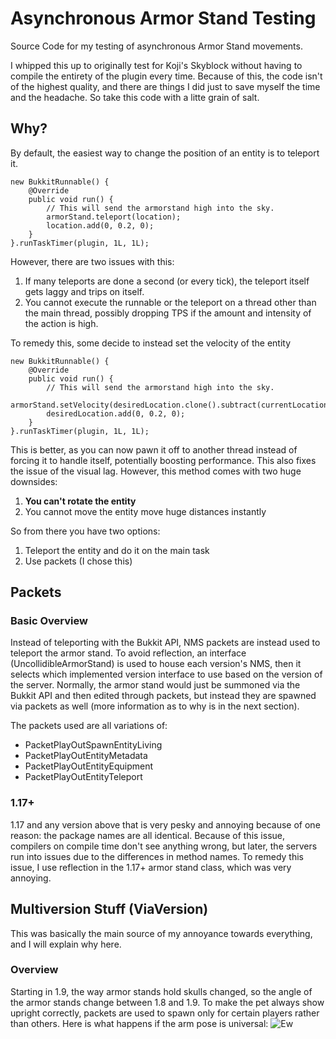 # Asynchronous Armor Stand Testing
Source Code for my testing of asynchronous Armor Stand movements.

I whipped this up to originally test for Koji's Skyblock without having to compile the entirety of the plugin every time. Because of this, the code isn't of the highest quality, and there are things I did just to save myself the time and the headache. So take this code with a litte grain of salt.

## Why?
By default, the easiest way to change the position of an entity is to teleport it. 

```
new BukkitRunnable() {
    @Override
    public void run() {
        // This will send the armorstand high into the sky.
        armorStand.teleport(location);
        location.add(0, 0.2, 0);
    }
}.runTaskTimer(plugin, 1L, 1L);
```

However, there are two issues with this:
1. If many teleports are done a second (or every tick), the teleport itself gets laggy and trips on itself.
2. You cannot execute the runnable or the teleport on a thread other than the main thread, possibly dropping TPS if the amount and intensity of the action is high.

To remedy this, some decide to instead set the velocity of the entity

```
new BukkitRunnable() {
    @Override
    public void run() {
        // This will send the armorstand high into the sky.
        armorStand.setVelocity(desiredLocation.clone().subtract(currentLocation));
        desiredLocation.add(0, 0.2, 0);
    }
}.runTaskTimer(plugin, 1L, 1L);
```

This is better, as you can now pawn it off to another thread instead of forcing it to handle itself, potentially boosting performance. This also fixes the issue of the visual lag. However, this method comes with two huge downsides:

1. **You can't rotate the entity**
2. You cannot move the entity move huge distances instantly

So from there you have two options:
1. Teleport the entity and do it on the main task
2. Use packets (I chose this)

## Packets
### Basic Overview
Instead of teleporting with the Bukkit API, NMS packets are instead used to teleport the armor stand. To avoid reflection, an interface (UncollidibleArmorStand) is used to house each version's NMS, then it selects which implemented version interface to use based on the version of the server. Normally, the armor stand would just be summoned via the Bukkit API and then edited through packets, but instead they are spawned via packets as well (more information as to why is in the next section).

The packets used are all variations of:
- PacketPlayOutSpawnEntityLiving
- PacketPlayOutEntityMetadata
- PacketPlayOutEntityEquipment
- PacketPlayOutEntityTeleport

### 1.17+
1.17 and any version above that is very pesky and annoying because of one reason: the package names are all identical. Because of this issue, compilers on compile time don't see anything wrong, but later, the servers run into issues due to the differences in method names. To remedy this issue, I use reflection in the 1.17+ armor stand class, which was very annoying. 

## Multiversion Stuff (ViaVersion)
This was basically the main source of my annoyance towards everything, and I will explain why here. 

### Overview
Starting in 1.9, the way armor stands hold skulls changed, so the angle of the armor stands change between 1.8 and 1.9. To make the pet always show upright correctly, packets are used to spawn only for certain players rather than others. Here is what happens if the arm pose is universal:
![Ew](https://github.com/KojiV/AsyncArmorStandTest/assets/69867605/6c326014-6ddb-424b-90f3-67c398a06cf1)

